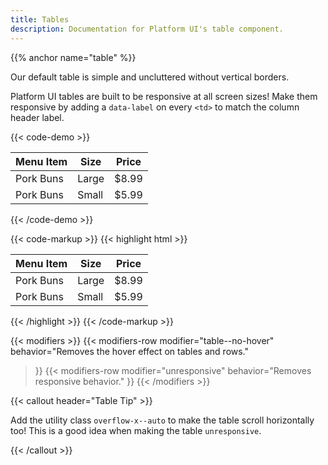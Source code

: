 ```yaml
---
title: Tables
description: Documentation for Platform UI's table component.
---
```

{{% anchor name="table" %}}

Our default table is simple and uncluttered without vertical borders. 

Platform UI tables are built to be responsive at all screen sizes! Make them responsive by adding a `data-label` on every `<td>` to match the column header label.

{{< code-demo >}}
<table class="table">
  <thead>
    <tr>
      <th>Menu Item</th>
      <th>Size</th>
      <th>Price</th>
    </tr>
  </thead>
  <tbody>
    <tr>
      <td data-label="Menu Item">
        Pork Buns
      </td>
      <td data-label="Size">
        Large
      </td>
      <td data-label="Price">
        $8.99
      </td>
    </tr>
    <tr>
      <td data-label="Menu Item">
        Pork Buns
      </td>
      <td data-label="Size">
        Small
      </td>
      <td data-label="Price">
        $5.99
      </td>
    </tr>
  </tbody>
</table>
{{< /code-demo >}}

{{< code-markup >}}
{{< highlight html >}}
<table class="table">
  <thead>
    <tr>
      <th>Menu Item</th>
      <th>Size</th>
      <th>Price</th>
    </tr>
  </thead>
  <tbody>
    <tr>
      <td data-label="Menu Item">
        Pork Buns
      </td>
      <td data-label="Size">
        Large
      </td>
      <td data-label="Price">
        $8.99
      </td>
    </tr>
    <tr>
      <td data-label="Menu Item">
        Pork Buns
      </td>
      <td data-label="Size">
        Small
      </td>
      <td data-label="Price">
        $5.99
      </td>
    </tr>
  </tbody>
</table>
{{< /highlight >}}
{{< /code-markup >}}

{{< modifiers >}}
{{< modifiers-row 
  modifier="table--no-hover"
  behavior="Removes the hover effect on tables and rows." 
>}}
{{< modifiers-row 
  modifier="unresponsive"
  behavior="Removes responsive behavior." 
>}}
{{< /modifiers >}}

{{< callout header="Table Tip" >}}
  <p>Add the utility class <code>overflow-x--auto</code> to make the table scroll horizontally too! This is a good idea when making the table <code>unresponsive</code>.</p>
{{< /callout >}}